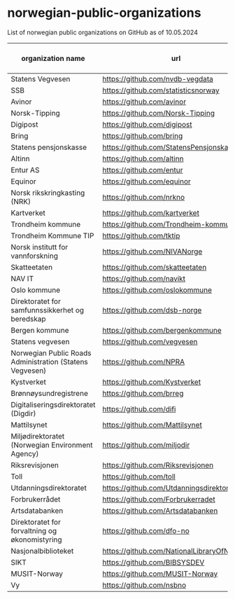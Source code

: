 # norwegian-public-organizations
List of norwegian public organizations on GitHub as of 10.05.2024

| organization name                                        | url                                        | number of repos |
|----------------------------------------------------------|--------------------------------------------|-----------------|
| Statens Vegvesen                                         | https://github.com/nvdb-vegdata            | 30              |
| SSB                                                      | https://github.com/statisticsnorway        | 137             |
| Avinor                                                   | https://github.com/avinor                  | 38              |
| Norsk-Tipping                                            | https://github.com/Norsk-Tipping           | 12              |
| Digipost                                                 | https://github.com/digipost                | 75              |
| Bring                                                    | https://github.com/bring                   | 8               |
| Statens pensjonskasse                                    | https://github.com/StatensPensjonskasse    | 44              |
| Altinn                                                   | https://github.com/altinn                  | 107             |
| Entur AS                                                 | https://github.com/entur                   | 107             |
| Equinor                                                  | https://github.com/equinor                 | 636             | 
| Norsk rikskringkasting (NRK)                             | https://github.com/nrkno                   | 158             |
| Kartverket                                               | https://github.com/kartverket              | 184             |
| Trondheim kommune                                        | https://github.com/Trondheim-kommune       | 12              |
| Trondheim Kommune TIP                                    | https://github.com/tktip                   | 14              |
| Norsk institutt for vannforskning                        | https://github.com/NIVANorge               | 87              |
| Skatteetaten                                             | https://github.com/skatteetaten            | 94              |
| NAV IT                                                   | https://github.com/navikt                  | 2392            |
| Oslo kommune                                             | https://github.com/oslokommune             | 106             |
| Direktoratet for samfunnssikkerhet og beredskap          | https://github.com/dsb-norge               | 20              |
| Bergen kommune                                           | https://github.com/bergenkommune           | 4               |
| Statens vegvesen                                         | https://github.com/vegvesen                | 21              |
| Norwegian Public Roads Administration (Statens Vegvesen) | https://github.com/NPRA                    | 28              |
| Kystverket                                               | https://github.com/Kystverket              | 7               |
| Brønnøysundregistrene                                    | https://github.com/brreg                   | 25              |
| Digitaliseringsdirektoratet (Digdir)                     | https://github.com/difi                    | 45              |
| Mattilsynet                                              | https://github.com/Mattilsynet             | 9               |
| Miljødirektoratet (Norwegian Environment Agency)         | https://github.com/miljodir                | 23              |
| Riksrevisjonen                                           | https://github.com/Riksrevisjonen          | 8               |
| Toll                                                     | https://github.com/toll                    | 10              |
| Utdanningsdirektoratet                                   | https://github.com/Utdanningsdirektoratet  | 20              |
| Forbrukerrådet                                           | https://github.com/Forbrukerradet          | 5               |
| Artsdatabanken                                           | https://github.com/Artsdatabanken          | 140             |
| Direktoratet for forvaltning og økonomistyring           | https://github.com/dfo-no                  | 11              |
| Nasjonalbiblioteket                                      | https://github.com/NationalLibraryOfNorway | 55              |
| SIKT                                                     | https://github.com/BIBSYSDEV               | 144             |
| MUSIT-Norway                                             | https://github.com/MUSIT-Norway            | 7  |
| Vy                                                       | https://github.com/nsbno                   | 114             |

